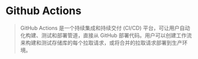 # Github Actions

> GitHub Actions 是一个持续集成和持续交付 (CI/CD) 平台，可让用户自动化构建、测试和部署管道，直接从 GitHub 部署代码。用户可以创建工作流来构建和测试存储库的每个拉取请求，或将合并的拉取请求部署到生产环境。

